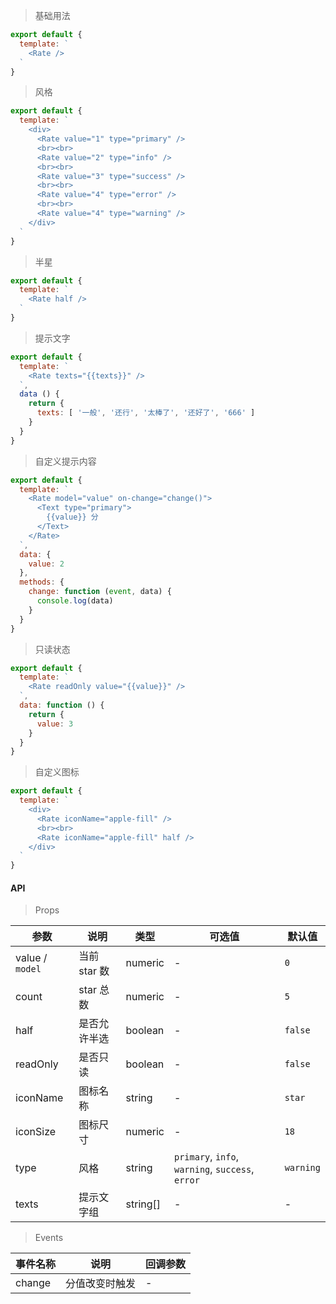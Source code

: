 > 基础用法

```js
export default {
  template: `
    <Rate />
  `
}
```

> 风格

```js
export default {
  template: `
    <div>
      <Rate value="1" type="primary" />
      <br><br>
      <Rate value="2" type="info" />
      <br><br>
      <Rate value="3" type="success" />
      <br><br>
      <Rate value="4" type="error" />
      <br><br>
      <Rate value="4" type="warning" />
    </div>
  `
}
```

> 半星

```js
export default {
  template: `
    <Rate half />
  `
}
```

> 提示文字

```js
export default {
  template: `
    <Rate texts="{{texts}}" />
  `,
  data () {
    return {
      texts: [ '一般', '还行', '太棒了', '还好了', '666' ]
    }
  }
}
```

> 自定义提示内容

```js
export default {
  template: `
    <Rate model="value" on-change="change()">
      <Text type="primary">
        {{value}} 分
      </Text>
    </Rate>
  `,
  data: {
    value: 2
  },
  methods: {
    change: function (event, data) {
      console.log(data)
    }
  }
}
```

> 只读状态

```js
export default {
  template: `
    <Rate readOnly value="{{value}}" />
  `,
  data: function () {
    return {
      value: 3
    }
  }
}
```

> 自定义图标

```js
export default {
  template: `
    <div>
      <Rate iconName="apple-fill" />
      <br><br>
      <Rate iconName="apple-fill" half />
    </div>
  `
}
```

#### API

> Props

参数 | 说明 | 类型 | 可选值 | 默认值
---|---|---|---|---
value / `model` | 当前 star 数 | numeric | - | `0`
count | star 总数 | numeric | - | `5`
half | 是否允许半选 | boolean | - | `false`
readOnly | 是否只读 | boolean | - | `false`
iconName | 图标名称 | string | - | `star`
iconSize | 图标尺寸 | numeric | - | `18`
type | 风格 | string | `primary`, `info`, `warning`, `success`, `error` | `warning`
texts | 提示文字组 | string[] | - | -

> Events

事件名称 | 说明 | 回调参数
---|---|---
change | 分值改变时触发 | -
